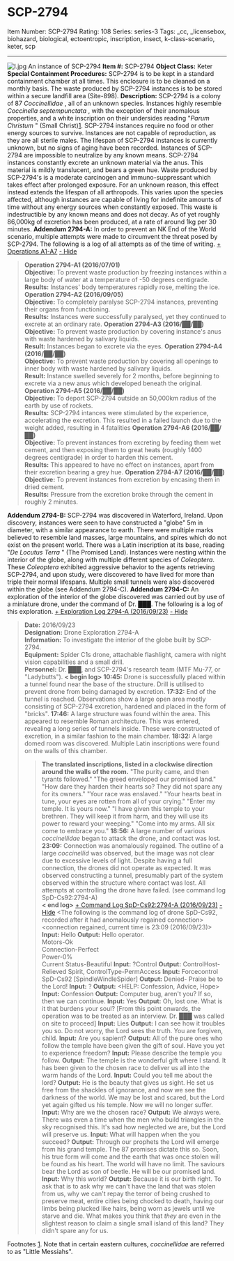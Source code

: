# SCP-2794
Item Number: SCP-2794
Rating: 108
Series: series-3
Tags: _cc, _licensebox, biohazard, biological, ectoentropic, inscription, insect, k-class-scenario, keter, scp

---

![l.jpg](https://scp-wiki.wdfiles.com/local--files/scp-2794/l.jpg)
An instance of SCP-2794
**Item #:** SCP-2794
**Object Class:** Keter
**Special Containment Procedures:** SCP-2794 is to be kept in a standard containment chamber at all times. This enclosure is to be cleaned on a monthly basis. The waste produced by SCP-2794 instances is to be stored within a secure landfill area (Site-898).
**Description:** SCP-2794 is a colony of 87 _Coccinellidae_ , all of an unknown species. Instances highly resemble _Coccinella septempunctata_ , with the exception of their anomalous properties, and a white inscription on their undersides reading "_Parum Christum_ " (Small Christ)[1](javascript:;). SCP-2794 instances require no food or other energy sources to survive. Instances are not capable of reproduction, as they are all sterile males. The lifespan of SCP-2794 instances is currently unknown, but no signs of aging have been recorded. Instances of SCP-2794 are impossible to neutralize by any known means.
SCP-2794 instances constantly excrete an unknown material via the anus. This material is mildly translucent, and bears a green hue. Waste produced by SCP-2794's is a moderate carcinogen and immuno-suppressant which takes effect after prolonged exposure. For an unknown reason, this effect instead extends the lifespan of all arthropods. This varies upon the species affected, although instances are capable of living for indefinite amounts of time without any energy sources when constantly exposed. This waste is indestructible by any known means and does not decay. As of yet roughly 86,000kg of excretion has been produced, at a rate of around 1kg per 30 minutes.
**Addendum 2794-A:** In order to prevent an NK End of the World scenario, multiple attempts were made to circumvent the threat posed by SCP-2794. The following is a log of all attempts as of the time of writing.
[\+ Operations A1-A7](javascript:;)
[\- Hide](javascript:;)
> **Operation 2794-A1 (2016/07/01)**  
>  **Objective:** To prevent waste production by freezing instances within a large body of water at a temperature of -50 degrees centigrade.  
>  **Results:** Instances' body temperatures rapidly rose, melting the ice.
> **Operation 2794-A2 (2016/09/05)**  
>  **Objective:** To completely paralyse SCP-2794 instances, preventing their organs from functioning.  
>  **Results:** Instances were successfully paralysed, yet they continued to excrete at an ordinary rate.
> **Operation 2794-A3 (2016/██/██)**  
>  **Objective:** To prevent waste production by covering instance's anus with waste hardened by salivary liquids.  
>  **Result:** Instances began to excrete via the eyes.
> **Operation 2794-A4 (2016/██/██)**  
>  **Objective:** To prevent waste production by covering all openings to inner body with waste hardened by salivary liquids.  
>  **Result:** Instance swelled severely for 2 months, before beginning to excrete via a new anus which developed beneath the original.
> **Operation 2794-A5 (2016/██/██)**  
>  **Objective:** To deport SCP-2794 outside an 50,000km radius of the earth by use of rockets.  
>  **Results:** SCP-2794 intances were stimulated by the experience, accelerating the excretion. This resulted in a failed launch due to the weight added, resulting in 4 fatalities
> **Operation 2794-A6 (2016/██/██)**  
>  **Objective:** To prevent instances from excreting by feeding them wet cement, and then exposing them to great heats (roughly 1400 degrees centigrade) in order to harden this cement.  
>  **Results:** This appeared to have no effect on instances, apart from their excretion bearing a grey hue.
> **Operation 2794-A7 (2016/██/██)**  
>  **Objective:** To prevent instances from excretion by encasing them in dried cement.  
>  **Results:** Pressure from the excretion broke through the cement in roughly 2 minutes.
  
**Addendum 2794-B:** SCP-2794 was discovered in Waterford, Ireland. Upon discovery, instances were seen to have constructed a "globe" 5m in diameter, with a similar appearance to earth. There were multiple marks believed to resemble land masses, large mountains, and spires which do not exist on the present world. There was a Latin inscription at its base, reading "_De Locutus Terra_ " (The Promised Land). 
Instances were nesting within the interior of the globe, along with multiple different species of _Coleoptera_. These _Coleoptera_ exhibited aggressive behavior to the agents retrieving SCP-2794, and upon study, were discovered to have lived for more than triple their normal lifespans. Multiple small tunnels were also discovered within the globe (see Addendum 2794-C).
**Addendum 2794-C:** An exploration of the interior of the globe discovered was carried out by use of a miniature drone, under the command of Dr. ███. The following is a log of this exploration.
[\+ Exploration Log 2794-A (2016/09/23)](javascript:;)
[\- Hide](javascript:;)
> **Date:** 2016/09/23  
>  **Designation:** Drone Exploration 2794-A  
>  **Information:** To investigate the interior of the globe built by SCP-2794.  
>  **Equipment:** Spider C1s drone, attachable flashlight, camera with night vision capabilities and a small drill.  
>  **Personnel:** Dr. ███, and SCP-2794's research team (MTF Mu-77, or "Ladybutts").
> **< begin log>**
> **10:45:** Drone is successfully placed within a tunnel found near the base of the structure. Drill is utilised to prevent drone from being damaged by excretion.
> **17:32:** End of the tunnel is reached. Observations show a large open area mostly consisting of SCP-2794 excretion, hardened and placed in the form of "bricks".
> **17:46:** A large structure was found within the area. This appeared to resemble Roman architecture. This was entered, revealing a long series of tunnels inside. These were constructed of excretion, in a similar fashion to the main chamber.
> **18:32:** A large domed room was discovered. Multiple Latin inscriptions were found on the walls of this chamber.
>> **The translated inscriptions, listed in a clockwise direction around the walls of the room.**
>> "The purity came, and then tyrants followed."
>> "The greed enveloped our promised land."
>> "How dare they harden their hearts so? They did not spare any for its owners."
>> "Your race was enslaved."
>> "Your hearts beat in tune, your eyes are rotten from all of your crying."
>> "Enter my temple. It is yours now."
>> "I have given this temple to your brethren. They will keep it from harm, and they will use its power to reward your weeping."
>> "Come into my arms. All six come to embrace you."
> **18:56:** A large number of various _coccinellidae_ began to attack the drone, and contact was lost.
> **23:09:** Connection was anomalously regained. The outline of a large _coccinellid_ was observed, but the image was not clear due to excessive levels of light. Despite having a full connection, the drones did not operate as expected. It was observed constructing a tunnel, presumably part of the system observed within the structure where contact was lost. All attempts at controlling the drone have failed. (see command log SpD-Cs92:2794-A)  
>  **< end log>**
[\+ Command Log SpD-Cs92:2794-A (2016/09/23)](javascript:;)
[\- Hide](javascript:;)
> <The following is the command log of drone SpD-Cs92, recorded after it had anomalously regained connection>  
>  <connection regained, current time is 23:09 (2016/09/23)>
> **Input:** Hello
> **Output:** Hello operator.  
>  Motors-Ok  
>  Connection-Perfect  
>  Power-0%  
>  Current Status-Beautiful
> **Input:** ?Control
> **Output:** ControlHost-Relieved Spirit, ControlType-PermAccess
> **Input:** Forcecontrol SpD-Cs92 [SpindleWindleSpider]
> **Output:** Denied- Praise be to the Lord!
> **Input:** ?
> **Output:** <HELP: Confession, Advice, Hope>
> **Input:** Confession
> **Output:** Computer bug, aren't you? If so, then we can continue.
> **Input:** Yes
> **Output:** Oh, lost one. What is it that burdens your soul?
> [From this point onwards, the operation was to be treated as an interview. Dr. ███ was called on site to proceed]
> **Input:** Lies
> **Output:** I can see how it troubles you so. Do not worry, the Lord sees the truth. You are forgiven, child.
> **Input:** Are you sapient?
> **Output:** All of the pure ones who follow the temple have been given the gift of soul. Have you yet to experience freedom?
> **Input:** Please describe the temple you follow.
> **Output:** The temple is the wonderful gift where I stand. It has been given to the chosen race to deliver us all into the warm hands of the Lord.
> **Input:** Could you tell me about the lord?
> **Output:** He is the beauty that gives us sight. He set us free from the shackles of ignorance, and now we see the darkness of the world. We may be lost and scared, but the Lord yet again gifted us his temple. Now we will no longer suffer.
> **Input:** Why are we the chosen race?
> **Output:** We always were. There was even a time when the men who build triangles in the sky recognised this. It's sad how neglected we are, but the Lord will preserve us.
> **Input:** What will happen when the you succeed?
> **Output:** Through our prophets the Lord will emerge from his grand temple. The 87 promises dictate this so. Soon, his true form will come and the earth that was once stolen will be found as his heart. The world will have no limit. The saviours bear the Lord as son of beetle. He will be our promised land.
> **Input:** Why this world?
> **Output:** Because it is our birth right. To ask that is to ask why we can't have the land that was stolen from us, why we can't repay the terror of being crushed to preserve meat, entire cities being chocked to death, having our limbs being plucked like hairs, being worn as jewels until we starve and die. What makes you think that _they_ are even in the slightest reason to claim a single small island of this land? They didn't spare any for us.
> <PRAISE BE THE LORD. PREACH HIS NAME. HE BRINGS JOY ON THE PURE SHELLS. connection lost>
Footnotes
[1](javascript:;). Note that in certain eastern cultures, _coccinellidae_ are referred to as "Little Messiahs".